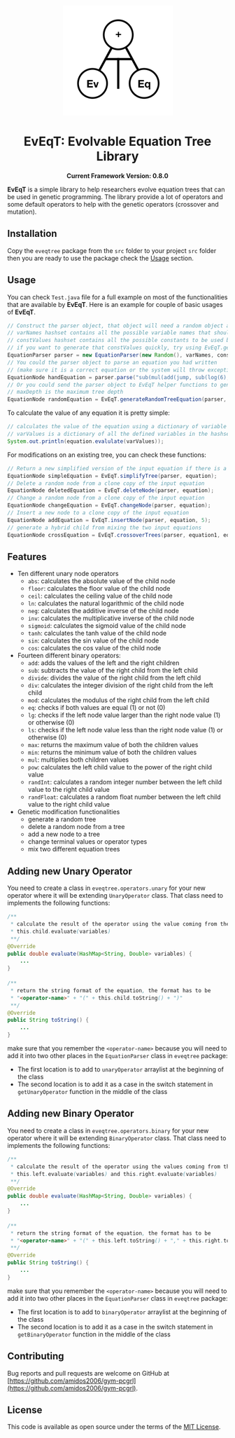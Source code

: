 <p align="center">
	<img src="eveqt_logo.png"/>
</p>
<h1 align="center">
	EvEqT: Evolvable Equation Tree Library
</h1>
<p align="center">
  <b>Current Framework Version: 0.8.0</b>
</p>

**EvEqT** is a simple library to help researchers evolve equation trees that can be used in genetic programming. The library provide a lot of operators and some default operators to help with the genetic operators (crossover and mutation).

## Installation
Copy the `eveqtree` package from the `src` folder to your project `src` folder then you are ready to use the package check the [Usage](https://github.com/amidos2006/eveq-tree#usage) section.

## Usage
You can check `Test.java` file for a full example on most of the functionalities that are available by **EvEqT**. Here is an example for couple of basic usages of **EvEqT**.
```java
// Construct the parser object, that object will need a random object and two hashset
// varNames hashset contains all the possible variable names that should be used in the equation
// constValues hashset contains all the possible constants to be used by the system
// if you want to generate that constValues quickly, try using EvEqT.generateConstants(20, 1000);
EquationParser parser = new EquationParser(new Random(), varNames, constValues);
// You could the parser object to parse an equation you had written
// (make sure it is a correct equation or the system will throw exceptions at you)
EquationNode handEquation = parser.parse("sub(mul(add(jump, sub(log(6), 20)),dash),attack)");
// Or you could send the parser object to EvEqT helper functions to generate a random equation tree
// maxDepth is the maximum tree depth
EquationNode randomEquation = EvEqT.generateRandomTreeEquation(parser, maxDepth);
```

To calculate the value of any equation it is pretty simple:
```java
// calculates the value of the equation using a dictionary of variable values
// varValues is a dictionary of all the defined variables in the hashset in the parser and their double value
System.out.println(equation.evalulate(varValues));
```

For modifications on an existing tree, you can check these functions:
```java
// Return a new simplified version of the input equation if there is a group of nodes that are constant
EquationNode simpleEquation = EvEqT.simplifyTree(parser, equation);
// Delete a random node from a clone copy of the input equation
EquationNode deletedEquation = EvEqT.deleteNode(parser, equation);
// Change a random node from a clone copy of the input equation
EquationNode changeEquation = EvEqT.changeNode(parser, equation);
// Insert a new node to a clone copy of the input equation
EquationNode addEquation = EvEqT.insertNode(parser, equation, 5);
// generate a hybrid child from mixing the two input equations
EquationNode crossEquation = EvEqT.crossoverTrees(parser, equation1, equation2);
```

## Features
- Ten different unary node operators
	- `abs`: calculates the absolute value of the child node
	- `floor`: calculates the floor value of the child node
	- `ceil`: calculates the ceiling value of the child node
	- `ln`: calculates the natural logarithmic of the child node
	- `neg`: calculates the additive inverse of the child node
	- `inv`: calculates the multiplicative inverse of the child node
	- `sigmoid`: calculates the sigmoid value of the child node
	- `tanh`: calculates the tanh value of the child node
	- `sin`: calculates the sin value of the child node
	- `cos`: calculates the cos value of the child node
- Fourteen different binary operators:
	- `add`: adds the values of the left and the right children
	- `sub`: subtracts the value of the right child from the left child
	- `divide`: divides the value of the right child from the left child
	- `div`: calculates the integer division of the right child from the left child
	- `mod`: calculates the modulus of the right child from the left child
	- `eq`: checks if both values are equal (1) or not (0)
	- `lg`: checks if the left node value larger than the right node value (1) or otherwise (0)
	- `ls`: checks if the left node value less than the right node value (1) or otherwise (0)
	- `max`: returns the maximum value of both the children values
	- `min`: returns the minimum value of both the children values
	- `mul`: multiplies both children values
	- `pow`: calculates the left child value to the power of the right child value
	- `randInt`: calculates a random integer number between the left child value to the right child value
	- `randFloat`: calculates a random float number between the left child value to the right child value
- Genetic modification functionalities
	- generate a random tree
	- delete a random node from a tree
	- add a new node to a tree
	- change terminal values or operator types
	- mix two different equation trees

## Adding new Unary Operator
You need to create a class in `eveqtree.operators.unary` for your new operator where it will be extending `UnaryOperator` class. That class need to implements the following functions:
```java
/**
 * calculate the result of the operator using the value coming from the child node
 * this.child.evaluate(variables)
 **/
@Override
public double evaluate(HashMap<String, Double> variables) {
	...
}

/**
 * return the string format of the equation, the format has to be
 * "<operator-name>" + "(" + this.child.toString() + ")"
 **/
@Override
public String toString() {
	...
}
```
make sure that you remember the `<operator-name>` because you will need to add it into two other places in the `EquationParser` class in `eveqtree` package:
- The first location is to add <operator-name> to `unaryOperator` arraylist at the beginning of the class
- The second location is to add it as a case in the switch statement in `getUnaryOperator` function in the middle of the class

## Adding new Binary Operator
You need to create a class in `eveqtree.operators.binary` for your new operator where it will be extending `BinaryOperator` class. That class need to implements the following functions:
```java
/**
 * calculate the result of the operator using the values coming from the children node
 * this.left.evaluate(variables) and this.right.evaluate(variables)
 **/
@Override
public double evaluate(HashMap<String, Double> variables) {
	...
}

/**
 * return the string format of the equation, the format has to be
 * "<operator-name>" + "(" + this.left.toString() + "," + this.right.toString() + ")"
 **/
@Override
public String toString() {
	...
}
```
make sure that you remember the `<operator-name>` because you will need to add it into two other places in the `EquationParser` class in `eveqtree` package:
- The first location is to add <operator-name> to `binaryOperator` arraylist at the beginning of the class
- The second location is to add it as a case in the switch statement in `getBinaryOperator` function in the middle of the class


## Contributing
Bug reports and pull requests are welcome on GitHub at [https://github.com/amidos2006/gym-pcgrl](https://github.com/amidos2006/gym-pcgrl).

## License
This code is available as open source under the terms of the [MIT License](https://opensource.org/licenses/MIT).
